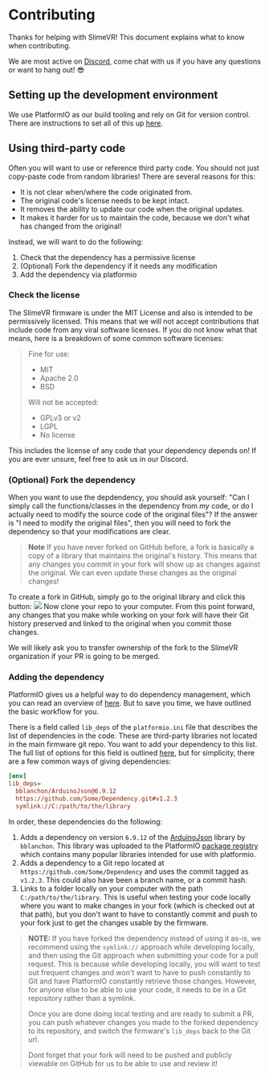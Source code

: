 # Contributing

Thanks for helping with SlimeVR! This document explains what to know when
contributing.

We are most active on [Discord](https://discord.gg/SlimeVR), come chat with us if you
have any questions or want to hang out! 😎


## Setting up the development environment

We use PlatformIO as our build tooling and rely on Git for version control. There are
instructions to set all of this up [here](https://docs.slimevr.dev/firmware/setup-and-install.html).


## Using third-party code

Often you will want to use or reference third party code. You should not just
copy-paste code from random libraries! There are several reasons for this:

- It is not clear when/where the code originated from.
- The original code's license needs to be kept intact.
- It removes the ability to update our code when the original updates.
- It makes it harder for us to maintain the code, because we don't what has changed
  from the original!

Instead, we will want to do the following:
1. Check that the dependency has a permissive license
2. (Optional) Fork the dependency if it needs any modification
1. Add the dependency via platformio


### Check the license

The SlimeVR firmware is under the MIT License and also is intended to be permissively
licensed. This means that we will not accept contributions that include code from any
viral software licenses. If you do not know what that means, here is a breakdown of some
common software licenses:

> Fine for use:
> * MIT
> * Apache 2.0
> * BSD
>
> Will not be accepted:
> * GPLv3 or v2
> * LGPL
> * No license

This includes the license of any code that your dependency depends on! If you are ever
unsure, feel free to ask us in our Discord.


### (Optional) Fork the dependency

When you want to use the depdendency, you should ask yourself: "Can I simply call the
functions/classes in the dependency from *my* code, or do I actually need to modify the
source code of the original files"? If the answer is "I need to modify the original
files", then you will need to fork the dependency so that your modifications are clear.

> **Note**
> If you have never forked on GitHub before, a fork is basically a copy of a library that
> maintains the original's history. This means that any changes you commit in your fork
> will show up as changes against the original. We can even update these changes as the
> original changes!

To create a fork in GitHub, simply go to the original library and click this button:
![](https://docs.github.com/assets/cb-28613/images/help/repository/fork_button.png)
Now clone your repo to your computer. From this point forward, any changes that you
make while working on your fork will have their Git history preserved and linked to the
original when you commit those changes.

We will likely ask you to transfer ownership of the fork to the SlimeVR organization if
your PR is going to be merged.


### Adding the dependency

PlatformIO gives us a helpful way to do dependency management, which you can read an
overview of [here](https://docs.platformio.org/en/latest/librarymanager/dependencies.html).
But to save you time, we have outlined the basic workflow for you.

There is a field called `lib_deps` of the `platformio.ini` file that describes the list
of dependencies in the code. These are third-party libraries not located in the main
firmware git repo. You want to add your dependency to this list. The full list of
options for this field is outlined [here], but for simplicity, there are a few common
ways of giving dependencies:

[here]: https://docs.platformio.org/en/latest/core/userguide/pkg/cmd_install.html#cmd-pkg-install-specifications

```ini
[env]
lib_deps=
  bblanchon/ArduinoJson@6.9.12
  https://github.com/Some/Dependency.git#v1.2.3
  symlink://C:/path/to/the/library
```

In order, these dependencies do the following:
1. Adds a dependency on version `6.9.12` of the
  [ArduinoJson](https://registry.platformio.org/libraries/bblanchon/ArduinoJson)
  library by `bblanchon`. This library was uploaded to the PlatformIO
  [package registry](https://registry.platformio.org/search) which contains many popular
  libraries intended for use with platformio.
2. Adds a dependency to a Git repo located at `https://github.com/Some/Dependency` and
  uses the commit tagged as `v1.2.3`. This could also have been a branch name, or a
  commit hash.
3. Links to a folder locally on your computer with the path `C:/path/to/the/library`.
  This is useful when testing your code locally where you want to make changes in your
  fork (which is checked out at that path), but you don't want to have to constantly
  commit and push to your fork just to get the changes usable by the firmware.

> **NOTE:**
> If you have forked the dependency instead of using it as-is, we recommend using the
> `symlink://` approach while developing locally, and then using the Git approach when
> submitting your code for a pull request. This is because while developing locally,
> you will want to test out frequent changes and won't want to have to push constantly
> to Git and have PlatformIO constantly retrieve those changes. However, for anyone
> else to be able to use your code, it needs to be in a Git repository rather than a symlink.
>
> Once you are done doing local testing and are ready to submit a PR, you can push
> whatever changes you made to the forked dependency to its repository, and switch the
> firmware's `lib_deps` back to the Git url.
>
> Dont forget that your fork will need to be pushed and publicly viewable on GitHub for
> us to be able to use and review it!
